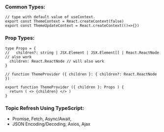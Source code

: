 ### Common Types:
```tsx
// type with default value of useContext.
export const ThemeContext = React.createContext(false)
export const ThemeUpdateContext = React.createContext(()=>{})
```
### Prop Types:
```tsx
type Props = {
//   children?: string | JSX.Element | JSX.Element[] | React.ReactNode // also work
  children: React.ReactNode // will also work
}

// function ThemeProvider ({ children }: { children?: React.ReactNode })

export function ThemeProvider ({ children }: Props ) {
  return ( <> {children} </> )
}
```

### Topic Refresh Using TypeScript:
- Promise, Fetch, Async/Await,
- JSON Encoding/Decoding, Axios, Ajax
